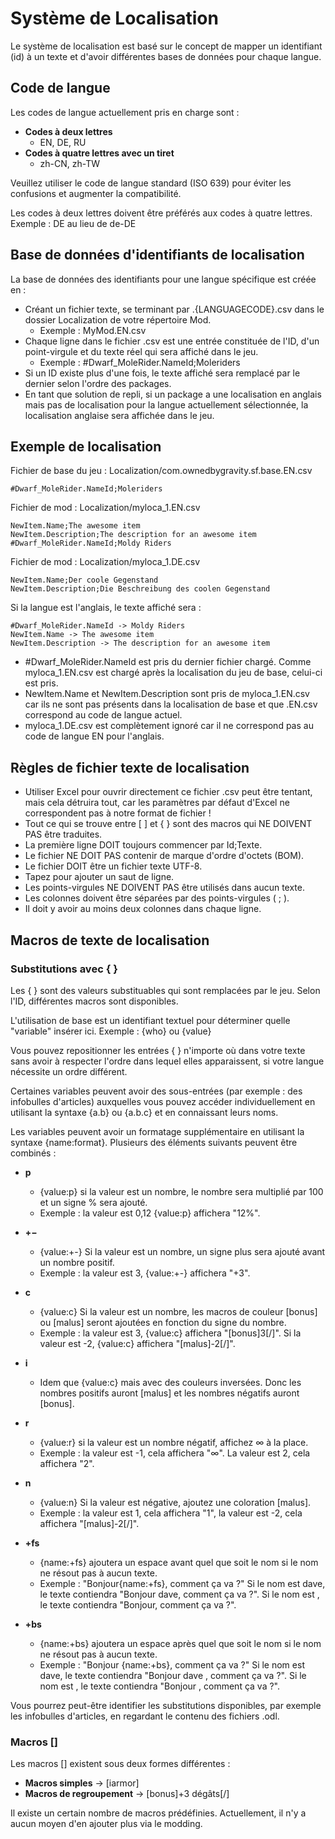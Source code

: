 
# Système de Localisation

Le système de localisation est basé sur le concept de mapper un identifiant (id) à un texte et d'avoir différentes bases de données pour chaque langue.

## Code de langue

Les codes de langue actuellement pris en charge sont :

- **Codes à deux lettres**
  - EN, DE, RU
- **Codes à quatre lettres avec un tiret**
  - zh-CN, zh-TW

Veuillez utiliser le code de langue standard (ISO 639) pour éviter les confusions et augmenter la compatibilité.

Les codes à deux lettres doivent être préférés aux codes à quatre lettres.
Exemple : DE au lieu de de-DE

## Base de données d'identifiants de localisation

La base de données des identifiants pour une langue spécifique est créée en :

- Créant un fichier texte, se terminant par .{LANGUAGECODE}.csv dans le dossier Localization de votre répertoire Mod.
  - Exemple : MyMod.EN.csv
- Chaque ligne dans le fichier .csv est une entrée constituée de l'ID, d'un point-virgule et du texte réel qui sera affiché dans le jeu.
  - Exemple : #Dwarf_MoleRider.NameId;Moleriders
- Si un ID existe plus d'une fois, le texte affiché sera remplacé par le dernier selon l'ordre des packages.
- En tant que solution de repli, si un package a une localisation en anglais mais pas de localisation pour la langue actuellement sélectionnée, la localisation anglaise sera affichée dans le jeu.

## Exemple de localisation

Fichier de base du jeu : Localization/com.ownedbygravity.sf.base.EN.csv
```
#Dwarf_MoleRider.NameId;Moleriders
```

Fichier de mod : Localization/myloca_1.EN.csv
```
NewItem.Name;The awesome item
NewItem.Description;The description for an awesome item
#Dwarf_MoleRider.NameId;Moldy Riders
```

Fichier de mod : Localization/myloca_1.DE.csv
```
NewItem.Name;Der coole Gegenstand
NewItem.Description;Die Beschreibung des coolen Gegenstand
```

Si la langue est l'anglais, le texte affiché sera :
```
#Dwarf_MoleRider.NameId -> Moldy Riders
NewItem.Name -> The awesome item
NewItem.Description -> The description for an awesome item
```

- #Dwarf_MoleRider.NameId est pris du dernier fichier chargé. Comme myloca_1.EN.csv est chargé après la localisation du jeu de base, celui-ci est pris.
- NewItem.Name et NewItem.Description sont pris de myloca_1.EN.csv car ils ne sont pas présents dans la localisation de base et que .EN.csv correspond au code de langue actuel.
- myloca_1.DE.csv est complètement ignoré car il ne correspond pas au code de langue EN pour l'anglais.

## Règles de fichier texte de localisation

- Utiliser Excel pour ouvrir directement ce fichier .csv peut être tentant, mais cela détruira tout, car les paramètres par défaut d'Excel ne correspondent pas à notre format de fichier !
- Tout ce qui se trouve entre [ ] et { } sont des macros qui NE DOIVENT PAS être traduites.
- La première ligne DOIT toujours commencer par Id;Texte.
- Le fichier NE DOIT PAS contenir de marque d'ordre d'octets (BOM).
- Le fichier DOIT être un fichier texte UTF-8.
- Tapez 
 pour ajouter un saut de ligne.
- Les points-virgules NE DOIVENT PAS être utilisés dans aucun texte.
- Les colonnes doivent être séparées par des points-virgules ( ; ).
- Il doit y avoir au moins deux colonnes dans chaque ligne.

## Macros de texte de localisation

### Substitutions avec { }

Les { } sont des valeurs substituables qui sont remplacées par le jeu. Selon l'ID, différentes macros sont disponibles.

L'utilisation de base est un identifiant textuel pour déterminer quelle "variable" insérer ici.
Exemple : {who} ou {value}

Vous pouvez repositionner les entrées { } n'importe où dans votre texte sans avoir à respecter l'ordre dans lequel elles apparaissent, si votre langue nécessite un ordre différent.

Certaines variables peuvent avoir des sous-entrées (par exemple : des infobulles d'articles) auxquelles vous pouvez accéder individuellement en utilisant la syntaxe {a.b} ou {a.b.c} et en connaissant leurs noms.

Les variables peuvent avoir un formatage supplémentaire en utilisant la syntaxe {name:format}. Plusieurs des éléments suivants peuvent être combinés :

- **p**
  - {value:p} si la valeur est un nombre, le nombre sera multiplié par 100 et un signe % sera ajouté.
  - Exemple : la valeur est 0,12 {value:p} affichera "12%".
  
- **+−**
  - {value:+-} Si la valeur est un nombre, un signe plus sera ajouté avant un nombre positif.
  - Exemple : la valeur est 3, {value:+-} affichera "+3".
  
- **c**
  - {value:c} Si la valeur est un nombre, les macros de couleur [bonus] ou [malus] seront ajoutées en fonction du signe du nombre.
  - Exemple : la valeur est 3, {value:c} affichera "[bonus]3[/]". Si la valeur est -2, {value:c} affichera "[malus]-2[/]".

- **i**
  - Idem que {value:c} mais avec des couleurs inversées. Donc les nombres positifs auront [malus] et les nombres négatifs auront [bonus].
  
- **r**
  - {value:r} si la valeur est un nombre négatif, affichez ∞ à la place.
  - Exemple : la valeur est -1, cela affichera "∞". La valeur est 2, cela affichera "2".
  
- **n**
  - {value:n} Si la valeur est négative, ajoutez une coloration [malus].
  - Exemple : la valeur est 1, cela affichera "1", la valeur est -2, cela affichera "[malus]-2[/]".

- **+fs**
  - {name:+fs} ajoutera un espace avant quel que soit le nom si le nom ne résout pas à aucun texte.
  - Exemple : "Bonjour{name:+fs}, comment ça va ?" Si le nom est dave, le texte contiendra "Bonjour <espace> dave, comment ça va ?". Si le nom est <vide>, le texte contiendra "Bonjour, comment ça va ?".
  
- **+bs**
  - {name:+bs} ajoutera un espace après quel que soit le nom si le nom ne résout pas à aucun texte.
  - Exemple : "Bonjour {name:+bs}, comment ça va ?" Si le nom est dave, le texte contiendra "Bonjour dave <espace>, comment ça va ?". Si le nom est <vide>, le texte contiendra "Bonjour , comment ça va ?".

Vous pourrez peut-être identifier les substitutions disponibles, par exemple les infobulles d'articles, en regardant le contenu des fichiers .odl.

### Macros []

Les macros [] existent sous deux formes différentes :

- **Macros simples** → [iarmor]
- **Macros de regroupement** → [bonus]+3 dégâts[/]

Il existe un certain nombre de macros prédéfinies. Actuellement, il n'y a aucun moyen d'en ajouter plus via le modding.
